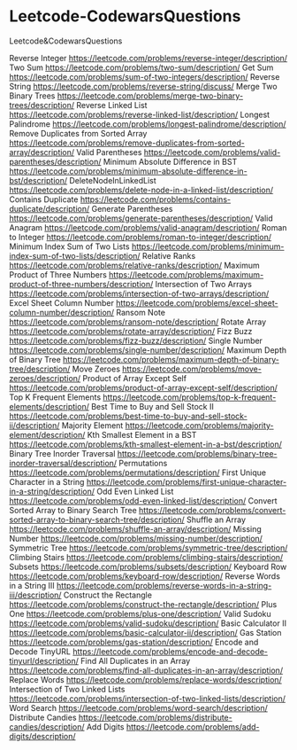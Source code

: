# Leetcode-CodewarsQuestions
Leetcode&amp;CodewarsQuestions

Reverse Integer            https://leetcode.com/problems/reverse-integer/description/   
Two Sum                    https://leetcode.com/problems/two-sum/description/
Get Sum                    https://leetcode.com/problems/sum-of-two-integers/description/
Reverse String             https://leetcode.com/problems/reverse-string/discuss/
Merge Two Binary Trees     https://leetcode.com/problems/merge-two-binary-trees/description/
Reverse Linked List        https://leetcode.com/problems/reverse-linked-list/description/
Longest Palindrome         https://leetcode.com/problems/longest-palindrome/description/
Remove Duplicates from Sorted Array     https://leetcode.com/problems/remove-duplicates-from-sorted-array/description/
Valid Parentheses          https://leetcode.com/problems/valid-parentheses/description/
Minimum Absolute Difference in BST      https://leetcode.com/problems/minimum-absolute-difference-in-bst/description/
DeleteNodeInLinkedList      https://leetcode.com/problems/delete-node-in-a-linked-list/description/
Contains Duplicate          https://leetcode.com/problems/contains-duplicate/description/
Generate Parentheses        https://leetcode.com/problems/generate-parentheses/description/
Valid Anagram               https://leetcode.com/problems/valid-anagram/description/
Roman to Integer            https://leetcode.com/problems/roman-to-integer/description/
Minimum Index Sum of Two Lists  https://leetcode.com/problems/minimum-index-sum-of-two-lists/description/
Relative Ranks              https://leetcode.com/problems/relative-ranks/description/
Maximum Product of Three Numbers    https://leetcode.com/problems/maximum-product-of-three-numbers/description/
Intersection of Two Arrays  https://leetcode.com/problems/intersection-of-two-arrays/description/
Excel Sheet Column Number   https://leetcode.com/problems/excel-sheet-column-number/description/
Ransom Note                 https://leetcode.com/problems/ransom-note/description/
Rotate Array                https://leetcode.com/problems/rotate-array/description/
Fizz Buzz                   https://leetcode.com/problems/fizz-buzz/description/
Single Number               https://leetcode.com/problems/single-number/description/
Maximum Depth of Binary Tree    https://leetcode.com/problems/maximum-depth-of-binary-tree/description/
Move Zeroes                 https://leetcode.com/problems/move-zeroes/description/
Product of Array Except Self    https://leetcode.com/problems/product-of-array-except-self/description/
Top K Frequent Elements     https://leetcode.com/problems/top-k-frequent-elements/description/
Best Time to Buy and Sell Stock II  https://leetcode.com/problems/best-time-to-buy-and-sell-stock-ii/description/
Majority Element            https://leetcode.com/problems/majority-element/description/ 
Kth Smallest Element in a BST   https://leetcode.com/problems/kth-smallest-element-in-a-bst/description/
Binary Tree Inorder Traversal   https://leetcode.com/problems/binary-tree-inorder-traversal/description/
Permutations                https://leetcode.com/problems/permutations/description/
First Unique Character in a String  https://leetcode.com/problems/first-unique-character-in-a-string/description/
Odd Even Linked List        https://leetcode.com/problems/odd-even-linked-list/description/
Convert Sorted Array to Binary Search Tree  https://leetcode.com/problems/convert-sorted-array-to-binary-search-tree/description/
Shuffle an Array            https://leetcode.com/problems/shuffle-an-array/description/
Missing Number              https://leetcode.com/problems/missing-number/description/
Symmetric Tree              https://leetcode.com/problems/symmetric-tree/description/
Climbing Stairs             https://leetcode.com/problems/climbing-stairs/description/
Subsets                     https://leetcode.com/problems/subsets/description/
Keyboard Row                https://leetcode.com/problems/keyboard-row/description/
Reverse Words in a String III   https://leetcode.com/problems/reverse-words-in-a-string-iii/description/
Construct the Rectangle     https://leetcode.com/problems/construct-the-rectangle/description/
Plus One                    https://leetcode.com/problems/plus-one/description/
Valid Sudoku                https://leetcode.com/problems/valid-sudoku/description/
Basic Calculator II         https://leetcode.com/problems/basic-calculator-ii/description/
Gas Station                 https://leetcode.com/problems/gas-station/description/
Encode and Decode TinyURL   https://leetcode.com/problems/encode-and-decode-tinyurl/description/
Find All Duplicates in an Array     https://leetcode.com/problems/find-all-duplicates-in-an-array/description/
Replace Words               https://leetcode.com/problems/replace-words/description/
Intersection of Two Linked Lists    https://leetcode.com/problems/intersection-of-two-linked-lists/description/
Word Search                 https://leetcode.com/problems/word-search/description/
Distribute Candies          https://leetcode.com/problems/distribute-candies/description/
Add Digits                  https://leetcode.com/problems/add-digits/description/
